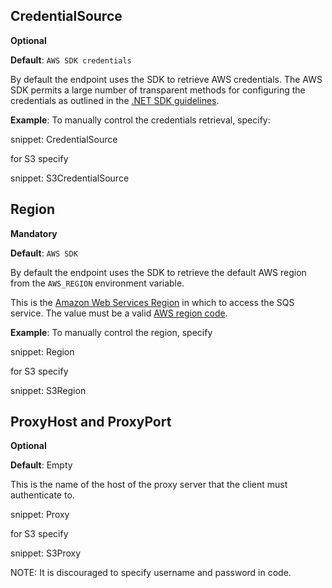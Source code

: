 ## CredentialSource

**Optional**

**Default**: `AWS SDK credentials`

By default the endpoint uses the SDK to retrieve AWS credentials. The AWS SDK permits a large number of transparent methods for configuring the credentials as outlined in the [.NET SDK guidelines](https://docs.aws.amazon.com/sdk-for-net/v3/developer-guide/net-dg-config-creds.html).

**Example**: To manually control the credentials retrieval, specify:

snippet: CredentialSource

for S3 specify

snippet: S3CredentialSource

## Region

**Mandatory**

**Default**: `AWS SDK`

By default the endpoint uses the SDK to retrieve the default AWS region from the `AWS_REGION` environment variable.

This is the [Amazon Web Services Region](https://docs.aws.amazon.com/general/latest/gr/rande.html) in which to access the SQS service. The value must be a valid [AWS region code](https://docs.aws.amazon.com/AWSEC2/latest/UserGuide/using-regions-availability-zones.html#concepts-available-regions).

**Example**: To manually control the region, specify

snippet: Region

for S3 specify

snippet: S3Region

## ProxyHost and ProxyPort

**Optional**

**Default**: Empty

This is the name of the host of the proxy server that the client must authenticate to.

snippet: Proxy

for S3 specify

snippet: S3Proxy

NOTE: It is discouraged to specify username and password in code.